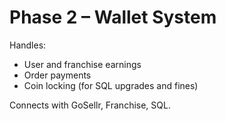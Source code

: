 # Phase 2 – Wallet System

Handles:
- User and franchise earnings
- Order payments
- Coin locking (for SQL upgrades and fines)

Connects with GoSellr, Franchise, SQL.